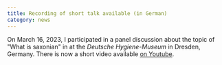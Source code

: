 ```yaml
---
title: Recording of short talk available (in German)
category: news
---
```


On March 16, 2023, I participated in a panel discussion about the topic of "What is saxonian" in at the *Deutsche Hygiene-Museum* in Dresden, Germany. There is now a short video available [on Youtube](https://www.youtube.com/watch?v=lPTuXosgUik).
